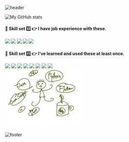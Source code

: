 ![header](https://capsule-render.vercel.app/api?type=waving&color=timeGradient&fontColor=FFFFFF&height=100&section=header&text=Annyeonghaseyo!👋&fontSize=30&animation=fadeIn&&fontAlignY=30)


![My GitHub stats](https://github-readme-stats.vercel.app/api?username=iam149cm&show_icons=true&theme=vue)

<div id="skill_one">
<h4>🏹 Skill set 1️⃣ 👉 I have job experience with these.<h4>

<span>
<img src="https://img.shields.io/badge/Spring-6DB33F?style=flat-square&logo=Spring&logoColor=white"/>
<img src="https://img.shields.io/badge/springboot-6DB33F?style=flat-square&logo=Springboot&logoColor=white"/>
<img src="https://img.shields.io/badge/JavaScript-F7DF1E?style=flat-square&logo=JavaScript&logoColor=white"/>
<img src="https://img.shields.io/badge/Linux-FCC624?style=flat-square&logo=Linux&logoColor=white"/>
<img src="https://img.shields.io/badge/MySQL-4479A1?style=flat-square&logo=MySQL&logoColor=white"/>
 </span>
</div>


<div id="skill_two"> 
<h4>🏹 Skill set 2️⃣ 👉 I've learned and used these at least once. </h4>
 <span>
<img src="https://img.shields.io/badge/Python-3766AB?style=flat-square&logo=Python&logoColor=white"/>
<img src="https://img.shields.io/badge/Django-092E20?style=flat-square&logo=Django&logoColor=white"/>
<img src="https://img.shields.io/badge/Node.js-339933?style=flat-square&logo=Nodedotjs&logoColor=white"/>
<img src="https://img.shields.io/badge/React-61DAFB?style=flat-square&logo=React&logoColor=white"/>
<img src="https://img.shields.io/badge/MongoDB-47A248?style=flat-square&logo=MongoDB&logoColor=white"/>
<img src="https://img.shields.io/badge/Dart-0175C2?style=flat-square&logo=Dart&logoColor=white"/>
<img src="https://img.shields.io/badge/Flutter-02569B?style=flat-square&logo=Flutter&logoColor=white"/>
<img src="https://img.shields.io/badge/Firebase-FFCA28?style=flat-square&logo=Firebase&logoColor=white"/>
 </span>
 
</div>

<div>
<img src="./img.jpg" style="width:50%">
</div>



 ![footer](https://capsule-render.vercel.app/api?section=footer&type=waving&color=timeGradient&height=70)
